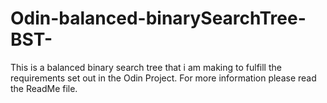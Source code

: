 # Odin-balanced-binarySearchTree-BST-
This is a balanced binary search tree that i am making to fulfill the requirements set out in the Odin Project. For more information please read the ReadMe file.
